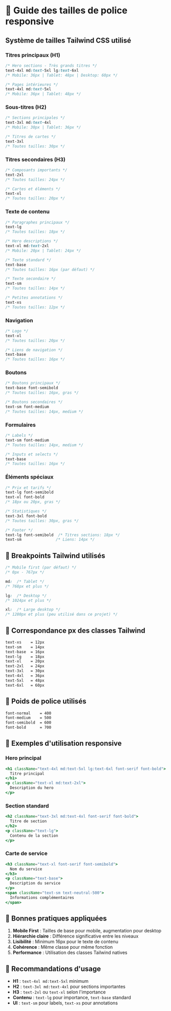 # 📱 Guide des tailles de police responsive

## Système de tailles Tailwind CSS utilisé

### **Titres principaux (H1)**
```css
/* Hero sections - Très grands titres */
text-4xl md:text-5xl lg:text-6xl
/* Mobile: 36px | Tablet: 48px | Desktop: 60px */

/* Pages intérieures */
text-4xl md:text-5xl
/* Mobile: 36px | Tablet: 48px */
```

### **Sous-titres (H2)**
```css
/* Sections principales */
text-3xl md:text-4xl
/* Mobile: 30px | Tablet: 36px */

/* Titres de cartes */
text-3xl
/* Toutes tailles: 30px */
```

### **Titres secondaires (H3)**
```css
/* Composants importants */
text-2xl
/* Toutes tailles: 24px */

/* Cartes et éléments */
text-xl
/* Toutes tailles: 20px */
```

### **Texte de contenu**
```css
/* Paragraphes principaux */
text-lg
/* Toutes tailles: 18px */

/* Hero descriptions */
text-xl md:text-2xl
/* Mobile: 20px | Tablet: 24px */

/* Texte standard */
text-base
/* Toutes tailles: 16px (par défaut) */

/* Texte secondaire */
text-sm
/* Toutes tailles: 14px */

/* Petites annotations */
text-xs
/* Toutes tailles: 12px */
```

### **Navigation**
```css
/* Logo */
text-xl
/* Toutes tailles: 20px */

/* Liens de navigation */
text-base
/* Toutes tailles: 16px */
```

### **Boutons**
```css
/* Boutons principaux */
text-base font-semibold
/* Toutes tailles: 16px, gras */

/* Boutons secondaires */
text-sm font-medium
/* Toutes tailles: 14px, medium */
```

### **Formulaires**
```css
/* Labels */
text-sm font-medium
/* Toutes tailles: 14px, medium */

/* Inputs et selects */
text-base
/* Toutes tailles: 16px */
```

### **Éléments spéciaux**
```css
/* Prix et tarifs */
text-lg font-semibold
text-xl font-bold
/* 18px ou 20px, gras */

/* Statistiques */
text-3xl font-bold
/* Toutes tailles: 30px, gras */

/* Footer */
text-lg font-semibold  /* Titres sections: 18px */
text-sm               /* Liens: 14px */
```

## 🎯 Breakpoints Tailwind utilisés

```css
/* Mobile first (par défaut) */
/* 0px - 767px */

md:  /* Tablet */
/* 768px et plus */

lg:  /* Desktop */
/* 1024px et plus */

xl:  /* Large desktop */
/* 1280px et plus (peu utilisé dans ce projet) */
```

## 📏 Correspondance px des classes Tailwind

```css
text-xs    = 12px
text-sm    = 14px
text-base  = 16px
text-lg    = 18px
text-xl    = 20px
text-2xl   = 24px
text-3xl   = 30px
text-4xl   = 36px
text-5xl   = 48px
text-6xl   = 60px
```

## 🎨 Poids de police utilisés

```css
font-normal    = 400
font-medium    = 500
font-semibold  = 600
font-bold      = 700
```

## 📱 Exemples d'utilisation responsive

### Hero principal
```jsx
<h1 className="text-4xl md:text-5xl lg:text-6xl font-serif font-bold">
  Titre principal
</h1>
<p className="text-xl md:text-2xl">
  Description du hero
</p>
```

### Section standard
```jsx
<h2 className="text-3xl md:text-4xl font-serif font-bold">
  Titre de section
</h2>
<p className="text-lg">
  Contenu de la section
</p>
```

### Carte de service
```jsx
<h3 className="text-xl font-serif font-semibold">
  Nom du service
</h3>
<p className="text-base">
  Description du service
</p>
<span className="text-sm text-neutral-500">
  Informations complémentaires
</span>
```

## 🔧 Bonnes pratiques appliquées

1. **Mobile First** : Tailles de base pour mobile, augmentation pour desktop
2. **Hiérarchie claire** : Différence significative entre les niveaux
3. **Lisibilité** : Minimum 16px pour le texte de contenu
4. **Cohérence** : Même classe pour même fonction
5. **Performance** : Utilisation des classes Tailwind natives

## 🎯 Recommandations d'usage

- **H1** : `text-4xl md:text-5xl` minimum
- **H2** : `text-3xl md:text-4xl` pour sections importantes
- **H3** : `text-2xl` ou `text-xl` selon l'importance
- **Contenu** : `text-lg` pour importance, `text-base` standard
- **UI** : `text-sm` pour labels, `text-xs` pour annotations